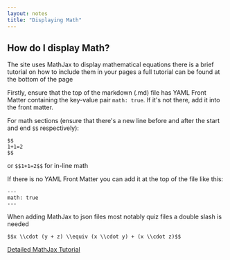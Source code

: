 ```yaml
---
layout: notes
title: "Displaying Math"
--- 
```


## How do I display Math?
The site uses MathJax to display mathematical equations there is a brief tutorial on how to include them in your pages a full tutorial can be found at the bottom of the page 

Firstly, ensure that the top of the markdown (.md) file has YAML Front Matter containing the key-value pair `math: true`. If it's not there, add it into the front matter.

For math sections (ensure that there's a new line before and after the start and end `$$` respectively):
```
$$
1+1=2
$$
```

or `$$1+1=2$$` for in-line math

If there is no YAML Front Matter you can add it at the top of the file like this:
```
---
math: true
---
```

When adding MathJax to json files most notably quiz files a double slash is needed  
```
$$x \\cdot (y + z) \\equiv (x \\cdot y) + (x \\cdot z)$$
```

[Detailed MathJax Tutorial](https://math.meta.stackexchange.com/questions/5020/mathjax-basic-tutorial-and-quick-reference)